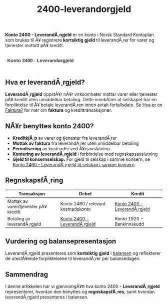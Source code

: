 ﻿---
title: "2400-leverandorgjeld"
meta_title: "2400-leverandorgjeld"
meta_description: "**Konto 2400 - LeverandÃ¸rgjeld** er en konto i Norsk Standard Kontoplan som brukes til Ã¥ registrere **kortsiktig gjeld** til leverandÃ¸rer for varer og tjenes..."
slug: 2400-leverandorgjeld
type: blog
layout: pages/single
---

**Konto 2400 - LeverandÃ¸rgjeld** er en konto i Norsk Standard Kontoplan som brukes til Ã¥ registrere **kortsiktig gjeld** til leverandÃ¸rer for varer og tjenester mottatt pÃ¥ kreditt.

![Illustrasjon av konto 2400 leverandÃ¸rgjeld](2400-leverandorgjeld-image.svg)

## Hva er leverandÃ¸rgjeld?

**LeverandÃ¸rgjeld** oppstÃ¥r nÃ¥r virksomheter mottar varer eller tjenester pÃ¥ kreditt uten umiddelbar betaling. Dette innebÃ¦rer at selskapet har en forpliktelse til Ã¥ betale leverandÃ¸ren innen avtalt forfallsdato. Se [Hva er en Faktura?](/blogs/regnskap/hva-er-en-faktura "Hva er en Faktura? En Guide til Norske Fakturakrav") for mer om **faktura** og kredittransaksjoner.

## NÃ¥r benyttes konto 2400?

* **KreditkjÃ¸p** av varer og tjenester fra leverandÃ¸rer
* **Mottak av faktura** fra leverandÃ¸rer uten umiddelbar betaling
* **Periodisering** av kostnader ved Ã¥rsavslutning
* **Kontering av leverandÃ¸rgjeld** i forbindelse med regnskapsavslutning
* **Gjeld til konsernselskap:** For gjeld til selskap i samme konsern, se [Konto 2460 - LeverandÃ¸rgjeld til selskap i samme konsern](/blogs/kontoplan/2460-leverandorgjeld-til-selskap-i-samme-konsern "Konto 2460 - LeverandÃ¸rgjeld til selskap i samme konsern").

## RegnskapsfÃ¸ring

| Transaksjon                             | Debet                                | Kredit                                          |
|-----------------------------------------|--------------------------------------|-------------------------------------------------|
| Mottak av varer/tjenester pÃ¥ kreditt    | Konto 1460 / relevant kostnadskonto  | [Konto 2400 - LeverandÃ¸rgjeld](/blogs/kontoplan/2400-leverandorgjeld "Konto 2400 - LeverandÃ¸rgjeld") |
| Betaling av leverandÃ¸rgjeld             | [Konto 2400 - LeverandÃ¸rgjeld](/blogs/kontoplan/2400-leverandorgjeld "Konto 2400 - LeverandÃ¸rgjeld") | Konto 1920 - Bankinnskudd                      |

## Vurdering og balansepresentasjon

LeverandÃ¸rgjeld presenteres som **kortsiktig gjeld** i [balansen](/blogs/regnskap/hva-er-balanseregnskap "Hva er Balanseregnskap?") og reflekterer de utestÃ¥ende forpliktelsene til leverandÃ¸rer per balansedagen.

## Sammendrag

I denne artikkelen har vi gjennomgÃ¥tt hva konto 2400 - **LeverandÃ¸rgjeld** representerer, hvordan den benyttes og **regnskapsfÃ¸res**, samt hvordan leverandÃ¸rgjeld presenteres i balansen.
